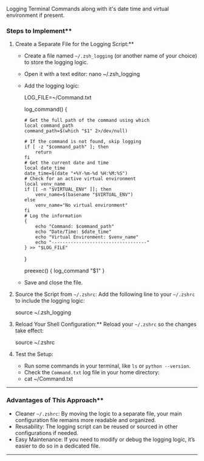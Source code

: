 Logging Terminal Commands along with it's date time and virtual environment if present.


### Steps to Implement**

1. Create a Separate File for the Logging Script:**
   - Create a file named `~/.zsh_logging` (or another name of your choice) to store the logging logic.
   - Open it with a text editor:
     nano ~/.zsh_logging

   - Add the logging logic:

     LOG_FILE=~/Command.txt
  
     log_command() {
     
         # Get the full path of the command using which
         local command_path
         command_path=$(which "$1" 2>/dev/null)
     
         # If the command is not found, skip logging
         if [ -z "$command_path" ]; then
             return
         fi
         # Get the current date and time
         local date_time
         date_time=$(date "+%Y-%m-%d %H:%M:%S")
         # Check for an active virtual environment
         local venv_name
         if [[ -n "$VIRTUAL_ENV" ]]; then
             venv_name=$(basename "$VIRTUAL_ENV")
         else
             venv_name="No virtual environment"
         fi
         # Log the information
         {
             echo "Command: $command_path"
             echo "Date/Time: $date_time"
             echo "Virtual Environment: $venv_name"
             echo "-----------------------------------"
         } >> "$LOG_FILE"
     }
     
     preexec() {
         log_command "$1"
     }
     

   - Save and close the file.

2. Source the Script from `~/.zshrc`:
   Add the following line to your `~/.zshrc` to include the logging logic:

   source ~/.zsh_logging


3. Reload Your Shell Configuration:**
   Reload your `~/.zshrc` so the changes take effect:
  
   source ~/.zshrc


4. Test the Setup:
   - Run some commands in your terminal, like `ls` or `python --version`.
   - Check the `Command.txt` log file in your home directory:
   - 
     cat ~/Command.txt

---

### Advantages of This Approach**
- Cleaner `~/.zshrc`: By moving the logic to a separate file, your main configuration file remains more readable and organized.
- Reusability: The logging script can be reused or sourced in other configurations if needed.
- Easy Maintenance: If you need to modify or debug the logging logic, it’s easier to do so in a dedicated file.

---
